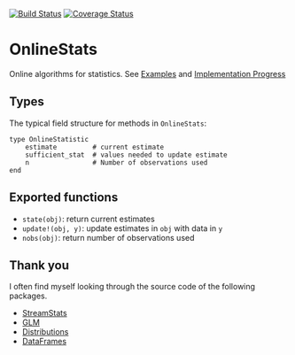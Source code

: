 [![Build Status](https://travis-ci.org/joshday/OnlineStats.jl.svg)](https://travis-ci.org/joshday/OnlineStats.jl)
[![Coverage Status](https://coveralls.io/repos/joshday/OnlineStats.jl/badge.svg?branch=master)](https://coveralls.io/r/joshday/OnlineStats.jl?branch=master)

# OnlineStats

Online algorithms for statistics.  See [Examples](doc/examples) and [Implementation Progress](src)

## Types 

The typical field structure for methods in `OnlineStats`:

```
type OnlineStatistic
	estimate         # current estimate
	sufficient_stat  # values needed to update estimate
	n                # Number of observations used
end
```

## Exported functions

- `state(obj)`: return current estimates
- `update!(obj, y)`: update estimates in `obj` with data in `y`
- `nobs(obj)`: return number of observations used


## Thank you
I often find myself looking through the source code of the following packages.  

- [StreamStats](https://github.com/johnmyleswhite/StreamStats.jl)
- [GLM](https://github.com/JuliaStats/GLM.jl)  
- [Distributions](https://github.com/JuliaStats/Distributions.jl)  
- [DataFrames](https://github.com/JuliaStats/DataFrames.jl)
